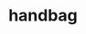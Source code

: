 ---
layout: objects
title: handbag
emoji: handbag
permalink: 👜.html
image: assets/img/3moji/handbag.png
---